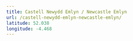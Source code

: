 ```yaml
---
title: Castell Newydd Emlyn / Newcastle Emlyn
url: /castell-newydd-emlyn-newcastle-emlyn/
latitude: 52.038
longitude: -4.468
---
```

